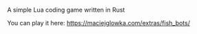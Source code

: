 A simple Lua coding game written in Rust

You can play it here:
https://maciejglowka.com/extras/fish_bots/
